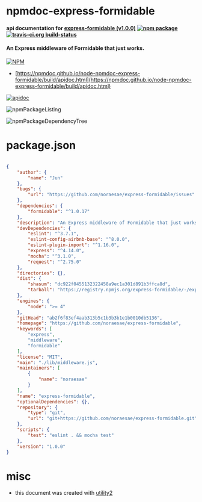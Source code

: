 # npmdoc-express-formidable

#### api documentation for  [express-formidable (v1.0.0)](https://github.com/noraesae/express-formidable)  [![npm package](https://img.shields.io/npm/v/npmdoc-express-formidable.svg?style=flat-square)](https://www.npmjs.org/package/npmdoc-express-formidable) [![travis-ci.org build-status](https://api.travis-ci.org/npmdoc/node-npmdoc-express-formidable.svg)](https://travis-ci.org/npmdoc/node-npmdoc-express-formidable)

#### An Express middleware of Formidable that just works.

[![NPM](https://nodei.co/npm/express-formidable.png?downloads=true&downloadRank=true&stars=true)](https://www.npmjs.com/package/express-formidable)

- [https://npmdoc.github.io/node-npmdoc-express-formidable/build/apidoc.html](https://npmdoc.github.io/node-npmdoc-express-formidable/build/apidoc.html)

[![apidoc](https://npmdoc.github.io/node-npmdoc-express-formidable/build/screenCapture.buildCi.browser.%252Ftmp%252Fbuild%252Fapidoc.html.png)](https://npmdoc.github.io/node-npmdoc-express-formidable/build/apidoc.html)

![npmPackageListing](https://npmdoc.github.io/node-npmdoc-express-formidable/build/screenCapture.npmPackageListing.svg)

![npmPackageDependencyTree](https://npmdoc.github.io/node-npmdoc-express-formidable/build/screenCapture.npmPackageDependencyTree.svg)



# package.json

```json

{
    "author": {
        "name": "Jun"
    },
    "bugs": {
        "url": "https://github.com/noraesae/express-formidable/issues"
    },
    "dependencies": {
        "formidable": "^1.0.17"
    },
    "description": "An Express middleware of Formidable that just works.",
    "devDependencies": {
        "eslint": "^3.7.1",
        "eslint-config-airbnb-base": "^8.0.0",
        "eslint-plugin-import": "^1.16.0",
        "express": "^4.14.0",
        "mocha": "^3.1.0",
        "request": "^2.75.0"
    },
    "directories": {},
    "dist": {
        "shasum": "dc922f0455132322458a9ec1a301d891b3ffca8d",
        "tarball": "https://registry.npmjs.org/express-formidable/-/express-formidable-1.0.0.tgz"
    },
    "engines": {
        "node": ">= 4"
    },
    "gitHead": "ab2f6f83ef4aab313b5c1b3b3b1e1b0010db5136",
    "homepage": "https://github.com/noraesae/express-formidable",
    "keywords": [
        "express",
        "middleware",
        "formidable"
    ],
    "license": "MIT",
    "main": "./lib/middleware.js",
    "maintainers": [
        {
            "name": "noraesae"
        }
    ],
    "name": "express-formidable",
    "optionalDependencies": {},
    "repository": {
        "type": "git",
        "url": "git+https://github.com/noraesae/express-formidable.git"
    },
    "scripts": {
        "test": "eslint . && mocha test"
    },
    "version": "1.0.0"
}
```



# misc
- this document was created with [utility2](https://github.com/kaizhu256/node-utility2)

